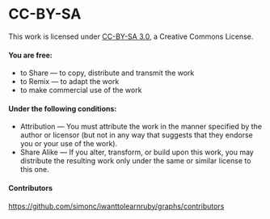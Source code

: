 # CC-BY-SA
This work is licensed under [CC-BY-SA 3.0](http://creativecommons.org/licenses/by-sa/3.0/deed), a Creative Commons License.

#### You are free:
* to Share — to copy, distribute and transmit the work
* to Remix — to adapt the work
* to make commercial use of the work

#### Under the following conditions:
* Attribution — You must attribute the work in the manner specified by the author or licensor (but not in any way that suggests that they endorse you or your use of the work).
* Share Alike — If you alter, transform, or build upon this work, you may distribute the resulting work only under the same or similar license to this one.

#### Contributors
https://github.com/simonc/iwanttolearnruby/graphs/contributors
